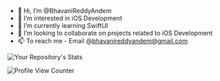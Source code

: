 - 👋 Hi, I’m @BhavaniReddyAndem
- 👀 I’m interested in iOS Development
- 🌱 I’m currently learning SwiftUI
- 💞️ I’m looking to collaborate on projects related to iOS Development
- 📫 To reach me - Email @bhavanireddyandem@gmail.com



  
![Your Repository's Stats](https://github-readme-stats.vercel.app/api/top-langs/?username=BhavaniReddyAndem&theme=blue-green)


![Profile View Counter](https://komarev.com/ghpvc/?username=BhavaniReddyAndem)
